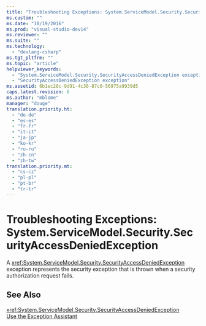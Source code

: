 ```yaml
---
title: "Troubleshooting Exceptions: System.ServiceModel.Security.SecurityAccessDeniedException | testtitle"
ms.custom: ""
ms.date: "10/19/2016"
ms.prod: "visual-studio-dev14"
ms.reviewer: ""
ms.suite: ""
ms.technology: 
  - "devlang-csharp"
ms.tgt_pltfrm: ""
ms.topic: "article"
helpviewer_keywords: 
  - "System.ServiceModel.Security.SecurityAccessDeniedException exception"
  - "SecurityAccessDeniedException exception"
ms.assetid: 6b1ec28c-9d91-4c36-87c0-56975a9939d5
caps.latest.revision: 6
ms.author: "mblome"
manager: "douge"
translation.priority.ht: 
  - "de-de"
  - "es-es"
  - "fr-fr"
  - "it-it"
  - "ja-jp"
  - "ko-kr"
  - "ru-ru"
  - "zh-cn"
  - "zh-tw"
translation.priority.mt: 
  - "cs-cz"
  - "pl-pl"
  - "pt-br"
  - "tr-tr"
---
```

# Troubleshooting Exceptions: System.ServiceModel.Security.SecurityAccessDeniedException
A <xref:System.ServiceModel.Security.SecurityAccessDeniedException> exception represents the security exception that is thrown when a security authorization request fails.  
  
## See Also  
 <xref:System.ServiceModel.Security.SecurityAccessDeniedException>   
 [Use the Exception Assistant](../Topic/How%20to:%20Use%20the%20Exception%20Assistant.md)